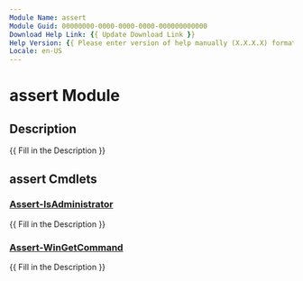 ```yaml
---
Module Name: assert
Module Guid: 00000000-0000-0000-0000-000000000000
Download Help Link: {{ Update Download Link }}
Help Version: {{ Please enter version of help manually (X.X.X.X) format }}
Locale: en-US
---
```


# assert Module
## Description
{{ Fill in the Description }}

## assert Cmdlets
### [Assert-IsAdministrator](Assert-IsAdministrator.md)
{{ Fill in the Description }}

### [Assert-WinGetCommand](Assert-WinGetCommand.md)
{{ Fill in the Description }}

